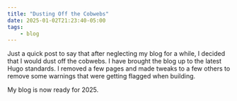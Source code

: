 ```yaml
---
title: "Dusting Off the Cobwebs"
date: 2025-01-02T21:23:40-05:00
tags:
    - blog
---
```


Just a quick post to say that after neglecting my blog for a while, I decided that I would dust off the cobwebs. I have
brought the blog up to the latest Hugo standards. I removed a few pages and made tweaks to a few others to remove some
warnings that were getting flagged when building.

My blog is now ready for 2025.